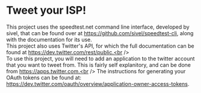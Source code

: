 # Tweet your ISP!
This project uses the speedtest.net command line interface, developed by sivel, that can be found over at https://github.com/sivel/speedtest-cli, along with the documentation for its use.<br />
This project also uses Twitter's API, for which the full documentation can be found at https://dev.twitter.com/rest/public.<br /><br />
To use this project, you will need to add an application to the twitter account that you want to tweet from. This is fairly self explanitory, and can be done from https://apps.twitter.com.<br />
The instructions for generating your OAuth tokens can be found at: https://dev.twitter.com/oauth/overview/application-owner-access-tokens.
